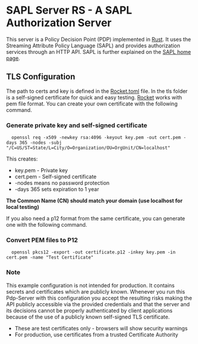 # SAPL Server RS - A SAPL Authorization Server
This server is a Policy Decision Point (PDP) implemented in [Rust](https://www.rust-lang.org). It uses the Streaming Attribute Policy Language (SAPL) and provides authorization services through an HTTP API. SAPL is further explained on the [SAPL home page](https://sapl.io).

## TLS Configuration
The path to certs and key is defined in the [Rocket.toml](Rocket.toml) file. In the tls folder is a self-signed certificate for quick and easy testing. [Rocket](https:://rocket.rs) works with pem file format. You can create your own certificate with the following command. 

### Generate private key and self-signed certificate
      openssl req -x509 -newkey rsa:4096 -keyout key.pem -out cert.pem -days 365 -nodes -subj "/C=US/ST=State/L=City/O=Organization/OU=OrgUnit/CN=localhost"

This creates:

* key.pem - Private key
* cert.pem - Self-signed certificate
* -nodes means no password protection
* -days 365 sets expiration to 1 year

**The Common Name (CN) should match your domain (use localhost for local testing)**

If you also need a p12 format from the same certificate, you can generate one with the following command.
### Convert PEM files to P12
      openssl pkcs12 -export -out certificate.p12 -inkey key.pem -in cert.pem -name "Test Certificate"

### Note
This example configuration is not intended for production. It contains secrets and certificates which are publicly known. Whenever you run this Pdp-Server with this configuration you accept the resulting risks making the API publicly accessible via the provided credentials and that the server and its decisions cannot be properly authenticated by client applications because of the use of a publicly known self-signed TLS certificate.

* These are test certificates only - browsers will show security warnings
* For production, use certificates from a trusted Certificate Authority
